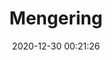 ---
title: "Mengering"
date: 2020-12-30 00:21:26
location: 'Sukoharjo, Jawa Tengah'
description: 'Raga mengering menuju tandus'
image: 'https://i.postimg.cc/vTTLGkyj/DSC00067.jpg'
categories: nature
artist: 'Mahaputera'
facebook: 'taufardh'
instagram: 'taufardh'
twitter: 'taufardh'
---